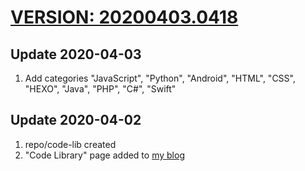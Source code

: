# [VERSION: 20200403.0418](//github.com/jinyaoMa/code-lib)

## Update 2020-04-03
1. Add categories "JavaScript", "Python", "Android", "HTML", "CSS", "HEXO", "Java", "PHP", "C#", "Swift"

<codelib-more></codelib-more>

## Update 2020-04-02
1. repo/code-lib created
2. "Code Library" page added to [my blog](//ma-jinyao.cn)
